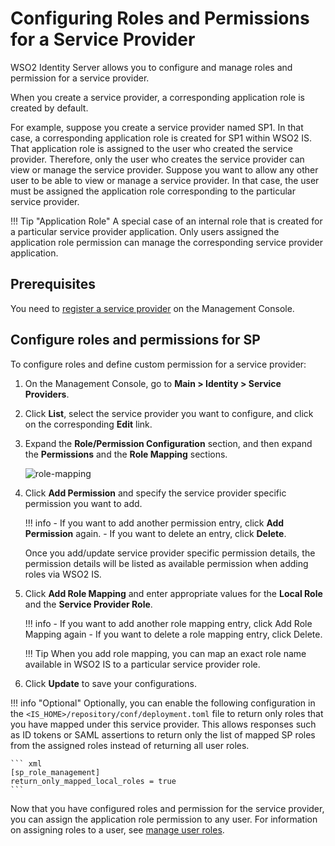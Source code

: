 # Configuring Roles and Permissions for a Service Provider

WSO2 Identity Server allows you to configure and manage roles  and permission for a service provider.

When you create a service provider, a corresponding application role is created by default.

For example, suppose you create a service provider named SP1. In that case, a corresponding application role is created for SP1 within WSO2 IS. That application role is assigned to the user who created the service provider. 
Therefore, only the user who creates the service provider can view or manage the service provider. Suppose you want to allow any other user to be able to view or manage a service provider. In that case, the user must be assigned the application role corresponding to the particular service provider.

!!! Tip "Application Role"
    A special case of an internal role that is created for a particular service provider application. Only users assigned the application role permission can manage the corresponding service provider application.

## Prerequisites

You need to [register a service provider]({{base_path}}/guides/applications/register-sp) on the Management Console.

## Configure roles and permissions for SP

To configure roles and define custom permission for a service provider:

1. On the Management Console, go to **Main > Identity > Service Providers**.
2. Click **List**, select the service provider you want to configure, and click on the corresponding **Edit** link.
3. Expand the **Role/Permission Configuration** section, and then expand the **Permissions** and the **Role Mapping** sections.

    ![role-mapping]({{base_path}}/assets/img/guides/role-mapping.png)

4. Click **Add Permission** and specify the service provider specific permission you want to add.

    !!! info
        - If you want to add another permission entry, click **Add Permission** again.
        - If you want to delete an entry, click **Delete**.

    Once you add/update service provider specific permission details, the permission details will be listed as available permission when adding roles via WSO2 IS.

5. Click **Add Role Mapping** and enter appropriate values for the **Local Role** and the **Service Provider Role**.

    !!! info
        - If you want to add another role mapping entry, click Add Role Mapping again
        - If you want to delete a role mapping entry, click Delete.

    !!! Tip
        When you add role mapping, you can map an exact role name available in WSO2 IS to a particular service provider role.

6. Click **Update** to save your configurations.

!!! info "Optional"
    Optionally, you can enable the following configuration in the `<IS_HOME>/repository/conf/deployment.toml` file to return only roles that you have mapped under this service provider. This allows responses such as ID tokens or SAML assertions to return only the list of mapped SP roles from the assigned roles instead of returning all user roles.

    ``` xml
    [sp_role_management]
    return_only_mapped_local_roles = true
    ```

Now that you have configured roles and permission for the service provider, you can assign the application role permission to any user. For information on assigning roles to a user, see [manage user roles]({{base_path}}/identity-lifecycles/manage-roles-overview/).

